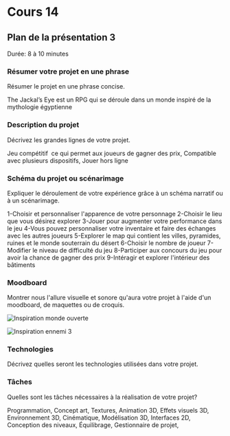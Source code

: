 # Cours 14
## Plan de la présentation 3
Durée: 8 à 10 minutes

### Résumer votre projet en une phrase
Résumer le projet en une phrase concise.   

The Jackal’s Eye est un RPG qui se déroule dans un monde inspiré de la mythologie égyptienne


### Description du projet 
Décrivez les grandes lignes de votre projet. 

Jeu compétitif  ce qui permet aux joueurs de gagner des prix, Compatible avec plusieurs dispositifs, Jouer hors ligne

### Schéma du projet ou scénarimage
Expliquer le déroulement de votre expérience grâce à un schéma narratif ou à un scénarimage. 

1-Choisir et personnaliser l'apparence de votre personnage 
2-Choisir le lieu que vous désirez explorer
3-Jouer pour augmenter votre performance dans le jeu
4-Vous pouvez personnaliser votre inventaire et faire des échanges avec les autres joueurs 
5-Explorer le map qui contient les villes, pyramides, ruines et le monde souterrain du désert
6-Choisir le nombre de joueur 
7-Modifier le niveau de difficulté du jeu
8-Participer aux concours du jeu pour avoir la chance de gagner des prix
9-Intéragir et explorer l'intérieur des bâtiments

### Moodboard
Montrer nous l'allure visuelle et sonore qu'aura votre projet à l'aide d'un moodboard, de maquettes ou de croquis.

![Inspiration monde ouverte](https://trello.com/1/cards/6388af094cab25001688391f/attachments/6388b0a70d137a01fa48c5f3/previews/6388b0a80d137a01fa48c600/download/image.png)

![Inspiration ennemi 3](https://trello.com/1/cards/6388b49f2861a2012d2e73d5/attachments/6388b7760e2f4f006083d22c/previews/6388b7770e2f4f006083d237/download/image.png)

### Technologies
Décrivez quelles seront les technologies utilisées dans votre projet. 

### Tâches
Quelles sont les tâches nécessaires à la réalisation de votre projet? 

Programmation,
Concept art,
Textures,
Animation 3D,
Effets visuels 3D,
Environnement 3D,
Cinématique,
Modélisation 3D,
Interfaces 2D,
Conception des niveaux,
Équilibrage,
Gestionnaire de projet,


